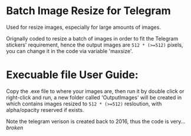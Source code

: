 # Batch Image Resize for Telegram

Used for resize images, especially for large amounts of images.

Orignally coded to resize a batch of images in order to fit the Telegram stickers' requirement, hence the output images are `512 * (>=512)` pixels, you can change it in the code via variable 'maxsize'.

# Execuable file User Guide:

Copy the .exe file to where your images are, then run it by double click or right-click and run, a new folder called 'OutputImages' will be created in which contains images resized to `512 * (>=512)` resloution, with alpha/opacity reserved if exists.

Note the telegram verison is created back to 2016, thus the code is very... _broken_

